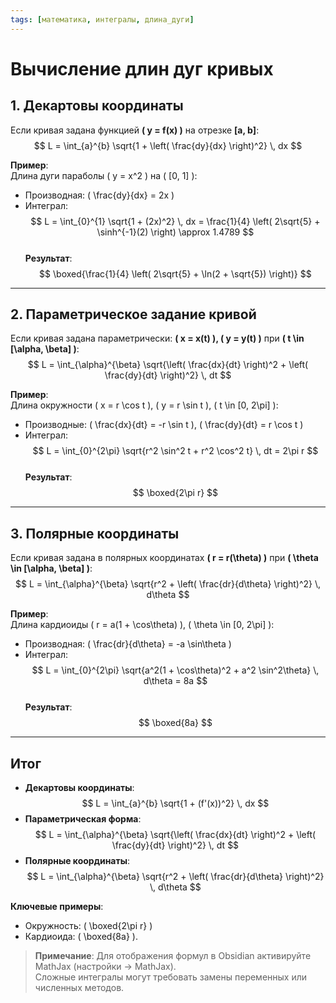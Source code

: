 ```yaml
---
tags: [математика, интегралы, длина_дуги]
---
```


# Вычисление длин дуг кривых

## 1. Декартовы координаты  
Если кривая задана функцией **\( y = f(x) \)** на отрезке **[a, b]**:  
$$
L = \int_{a}^{b} \sqrt{1 + \left( \frac{dy}{dx} \right)^2} \, dx
$$

**Пример**:  
Длина дуги параболы \( y = x^2 \) на \( [0, 1] \):  
- Производная: \( \frac{dy}{dx} = 2x \)  
- Интеграл:  
$$
L = \int_{0}^{1} \sqrt{1 + (2x)^2} \, dx = \frac{1}{4} \left( 2\sqrt{5} + \sinh^{-1}(2) \right) \approx 1.4789
$$  
**Результат**:  
$$
\boxed{\frac{1}{4} \left( 2\sqrt{5} + \ln(2 + \sqrt{5}) \right)}
$$

---

## 2. Параметрическое задание кривой  
Если кривая задана параметрически: **\( x = x(t) \), \( y = y(t) \)** при **\( t \in [\alpha, \beta] \)**:
$$
L = \int_{\alpha}^{\beta} \sqrt{\left( \frac{dx}{dt} \right)^2 + \left( \frac{dy}{dt} \right)^2} \, dt
$$

**Пример**:  
Длина окружности \( x = r \cos t \), \( y = r \sin t \), \( t \in [0, 2\pi] \):  
- Производные: \( \frac{dx}{dt} = -r \sin t \), \( \frac{dy}{dt} = r \cos t \)  
- Интеграл:  
$$
L = \int_{0}^{2\pi} \sqrt{r^2 \sin^2 t + r^2 \cos^2 t} \, dt = 2\pi r
$$  
**Результат**:  
$$
\boxed{2\pi r}
$$

---

## 3. Полярные координаты  
Если кривая задана в полярных координатах **\( r = r(\theta) \)** при **\( \theta \in [\alpha, \beta] \)**:
$$
L = \int_{\alpha}^{\beta} \sqrt{r^2 + \left( \frac{dr}{d\theta} \right)^2} \, d\theta
$$

**Пример**:  
Длина кардиоиды \( r = a(1 + \cos\theta) \), \( \theta \in [0, 2\pi] \):  
- Производная: \( \frac{dr}{d\theta} = -a \sin\theta \)  
- Интеграл:  
$$
L = \int_{0}^{2\pi} \sqrt{a^2(1 + \cos\theta)^2 + a^2 \sin^2\theta} \, d\theta = 8a
$$  
**Результат**:  
$$
\boxed{8a}
$$

---

## Итог  
- **Декартовы координаты**:  
  $$ L = \int_{a}^{b} \sqrt{1 + (f'(x))^2} \, dx $$  
- **Параметрическая форма**:  
  $$ L = \int_{\alpha}^{\beta} \sqrt{\left( \frac{dx}{dt} \right)^2 + \left( \frac{dy}{dt} \right)^2} \, dt $$  
- **Полярные координаты**:  
  $$ L = \int_{\alpha}^{\beta} \sqrt{r^2 + \left( \frac{dr}{d\theta} \right)^2} \, d\theta $$  

**Ключевые примеры**:  
- Окружность: \( \boxed{2\pi r} \)  
- Кардиоида: \( \boxed{8a} \).

> **Примечание**: Для отображения формул в Obsidian активируйте MathJax (настройки → MathJax).  
> Сложные интегралы могут требовать замены переменных или численных методов.